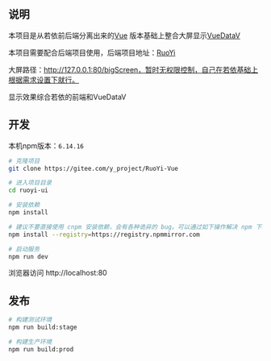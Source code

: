 ## 说明
本项目是从若依前后端分离出来的[Vue](https://gitee.com/y_project/RuoYi-Vue) 版本基础上整合大屏显示[VueDataV](https://github.com/jackchen0120/vueDataV)

本项目需要配合后端项目使用，后端项目地址：[RuoYi](http://www.ruoyi.vip/)

大屏路径：http://127.0.0.1:80/bigScreen，暂时无权限控制，自己在若依基础上根据需求设置下就行。

显示效果综合若依的前端和VueDataV
## 开发

本机npm版本：`6.14.16`

```bash
# 克隆项目
git clone https://gitee.com/y_project/RuoYi-Vue

# 进入项目目录
cd ruoyi-ui

# 安装依赖
npm install

# 建议不要直接使用 cnpm 安装依赖，会有各种诡异的 bug。可以通过如下操作解决 npm 下载速度慢的问题
npm install --registry=https://registry.npmmirror.com

# 启动服务
npm run dev
```

浏览器访问 http://localhost:80

## 发布

```bash
# 构建测试环境
npm run build:stage

# 构建生产环境
npm run build:prod
```